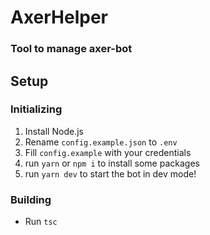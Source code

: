 # AxerHelper

### Tool to manage axer-bot

## Setup

### Initializing

1. Install Node.js
2. Rename `config.example.json` to `.env`
3. Fill `config.example` with your credentials
4. run `yarn` or `npm i` to install some packages
5. run `yarn dev` to start the bot in dev mode!

### Building

-   Run `tsc`
